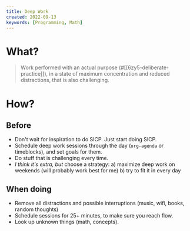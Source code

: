 ```yaml
---
title: Deep Work
created: 2022-09-13
keywords: [Programming, Math]
---
```


# What?

> Work performed with an actual purpose (#[[6zy5-deliberate-practice]]), in a state of maximum concentration and reduced distractions, that is also challenging.

# How?

## Before

- Don't wait for inspiration to do SICP. Just start doing SICP.
- Schedule deep work sessions through the day (`org-agenda` or timeblocks), and set goals for them.
- Do stuff that is challenging every time.
- _I think it's extra, but_ choose a strategy:
  a) maximize deep work on weekends (will probably work best for me)
  b) try to fit it in every day

## When doing

- Remove all distractions and possible interruptions (music, wifi, books, random thoughts)
- Schedule sessions for 25+ minutes, to make sure you reach flow.
- Look up unknown things (math, concepts).
